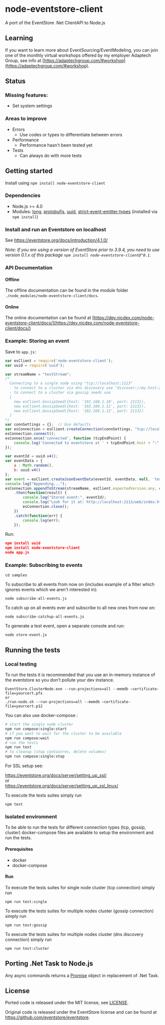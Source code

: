 # node-eventstore-client
A port of the EventStore .Net ClientAPI to Node.js

## Learning

If you want to learn more about EventSourcing/EventModeling, you can join one of the monthly virtual workshops offered by my employer Adaptech Group, see info at [https://adaptechgroup.com/#workshop](https://adaptechgroup.com/#workshop).

## Status

### Missing features:

- Set system settings

### Areas to improve

- Errors
  - Use codes or types to differentiate between errors
- Performance
  - Performance hasn't been tested yet
- Tests
  - Can always do with more tests

## Getting started

Install using `npm install node-eventstore-client`

### Dependencies

- Node.js >= 4.0
- Modules: [long](https://www.npmjs.org/package/long), [protobufjs](https://www.npmjs.org/package/protobufjs), [uuid](https://www.npmjs.org/package/uuid), [strict-event-emitter-types](https://www.npmjs.com/package/strict-event-emitter-types) (installed via `npm install`)

### Install and run an Eventstore on localhost

See https://eventstore.org/docs/introduction/4.1.0/

*Note: If you are using a version of EventStore prior to 3.9.4, you need to use version 0.1.x of this package `npm install node-eventstore-client@^0.1`.*  


### API Documentation

#### Offline

The offline documentation can be found in the module folder `./node_modules/node-eventstore-client/docs`.

#### Online

The online documentation can be found at [https://dev.nicdex.com/node-eventstore-client/docs/](https://dev.nicdex.com/node-eventstore-client/docs/)
  
### Example: Storing an event

Save to ```app.js:```

```javascript
var esClient = require('node-eventstore-client');
var uuid = require('uuid');

var streamName = "testStream";
/* 
  Connecting to a single node using "tcp://localhost:1113"
  - to connect to a cluster via dns discovery use "discover://my.host:2113"
  - to connect to a cluster via gossip seeds use 
  [
    new esClient.GossipSeed({host: '192.168.1.10', port: 2113}), 
    new esClient.GossipSeed({host: '192.168.1.11', port: 2113}), 
    new esClient.GossipSeed({host: '192.168.1.12', port: 2113})
  ]
*/
var connSettings = {};  // Use defaults
var esConnection = esClient.createConnection(connSettings, "tcp://localhost:1113");
esConnection.connect();
esConnection.once('connected', function (tcpEndPoint) {
    console.log('Connected to eventstore at ' + tcpEndPoint.host + ":" + tcpEndPoint.port);
});

var eventId = uuid.v4();
var eventData = {
    a : Math.random(), 
    b: uuid.v4()
};
var event = esClient.createJsonEventData(eventId, eventData, null, 'testEvent');
console.log("Appending...");
esConnection.appendToStream(streamName, esClient.expectedVersion.any, event)
    .then(function(result) {
        console.log("Stored event:", eventId);
        console.log("Look for it at: http://localhost:2113/web/index.html#/streams/testStream");
        esConnection.close();
    })
    .catch(function(err) {
        console.log(err);
    });
```

Run:

```json
npm install uuid
npm install node-eventstore-client
node app.js
```

### Example: Subscribing to events

```cd samples```

To subscribe to all events from now on (includes example of a filter which ignores events which we aren't interested in):

```node subscribe-all-events.js```

To catch up on all events ever and subscribe to all new ones from now on:

```node subscribe-catchup-all-events.js```

To generate a test event, open a separate console and run:

```node store-event.js```

## Running the tests

### Local testing

To run the tests it is recommended that you use an in-memory instance of the eventstore so you don't pollute your dev instance.

    EventStore.ClusterNode.exe --run-projections=all --memdb –certificate-file=yourcert.pfx
    or
    ./run-node.sh --run-projections=all --memdb –certificate-file=yourcert.p12

You can also use docker-compose :

```bash
# start the single node cluster
npm run compose:single:start
# if you want to wait for the cluster to be available
npm run compose:wait
# run the tests
npm run test
# to cleanup (stop containres, delete volumes)
npm run compose:single:stop
```

For SSL setup see:

https://eventstore.org/docs/server/setting_up_ssl/  
or  
https://eventstore.org/docs/server/setting_up_ssl_linux/

To execute the tests suites simply run

    npm test

### Isolated environment

To be able to run the tests for different connection types (tcp, gossip, cluster) docker-compose files are available to setup the environment and run the tests.

#### Prerequisites

* docker
* docker-compose

#### Run

To execute the tests suites for single node cluster (tcp connection) simply run

    npm run test:single

To execute the tests suites for multiple nodes cluster (gossip connection) simply run

    npm run test:gossip

To execute the tests suites for multiple nodes cluster (dns discovery connection) simply run

    npm run test:cluster

## Porting .Net Task to Node.js

Any async commands returns a [Promise](https://developer.mozilla.org/en/docs/Web/JavaScript/Reference/Global_Objects/Promise) object in replacement of .Net Task.  


## License

Ported code is released under the MIT license, see [LICENSE](https://github.com/nicdex/node-eventstore-client/blob/master/LICENSE). 
 
Original code is released under the EventStore license and can be found at https://github.com/eventstore/eventstore.
